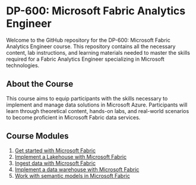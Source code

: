# DP-600: Microsoft Fabric Analytics Engineer

Welcome to the GitHub repository for the DP-600: Microsoft Fabric Analytics Engineer course. This repository contains all the necessary content, lab instructions, and learning materials needed to master the skills required for a Fabric Analytics Engineer specializing in Microsoft technologies.

## About the Course

This course aims to equip participants with the skills necessary to implement and manage data solutions in Microsoft Azure. Participants will learn through theoretical content, hands-on labs, and real-world scenarios to become proficient in Microsoft Fabric data services.

## Course Modules

1. [Get started with Microsoft Fabric](https://learn.microsoft.com/en-us/training/paths/get-started-fabric/)
2.  [Implement a Lakehouse with Microsoft Fabric](https://learn.microsoft.com/en-us/training/paths/implement-lakehouse-microsoft-fabric/)
3.  [Ingest data with Microsoft Fabric](https://learn.microsoft.com/en-us/training/paths/ingest-data-with-microsoft-fabric/)
4.    [Implement a data warehouse with Microsoft Fabric](https://learn.microsoft.com/en-us/training/paths/work-with-data-warehouses-using-microsoft-fabric/)
5.    [Work with semantic models in Microsoft Fabric](https://learn.microsoft.com/en-us/training/paths/work-semantic-models-microsoft-fabric/)
